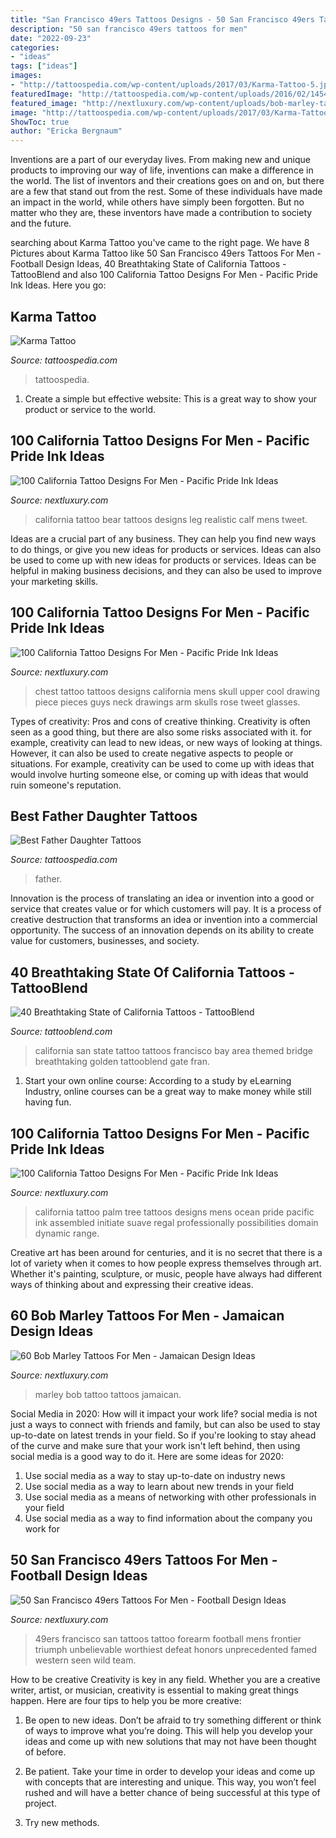 ```yaml
---
title: "San Francisco 49ers Tattoos Designs - 50 San Francisco 49ers Tattoos For Men"
description: "50 san francisco 49ers tattoos for men"
date: "2022-09-23"
categories:
- "ideas"
tags: ["ideas"]
images:
- "http://tattoospedia.com/wp-content/uploads/2017/03/Karma-Tattoo-5.jpg"
featuredImage: "http://tattoospedia.com/wp-content/uploads/2016/02/1454515629_thumb.jpeg"
featured_image: "http://nextluxury.com/wp-content/uploads/bob-marley-tattoo-ideas-on-guys-on-leg.jpg"
image: "http://tattoospedia.com/wp-content/uploads/2017/03/Karma-Tattoo-5.jpg"
ShowToc: true
author: "Ericka Bergnaum"
---
```



Inventions are a part of our everyday lives. From making new and unique products to improving our way of life, inventions can make a difference in the world. The list of inventors and their creations goes on and on, but there are a few that stand out from the rest. Some of these individuals have made an impact in the world, while others have simply been forgotten. But no matter who they are, these inventors have made a contribution to society and the future.

	

		
searching about Karma Tattoo you've came to the right page. We have 8 Pictures about Karma Tattoo like 50 San Francisco 49ers Tattoos For Men - Football Design Ideas, 40 Breathtaking State of California Tattoos - TattooBlend and also 100 California Tattoo Designs For Men - Pacific Pride Ink Ideas. Here you go:
		
    
## Karma Tattoo

<img loading=lazy src="http://tattoospedia.com/wp-content/uploads/2017/03/Karma-Tattoo-5.jpg" onerror="this.onerror=null;this.src='https://tse4.mm.bing.net/th?id=OIP.-vODCabPr5Kx1DEO4G4S6wHaHa&amp;pid=15.1';" alt="Karma Tattoo">

_Source: tattoospedia.com_

>tattoospedia. 

	

1. Create a simple but effective website: This is a great way to show your product or service to the world.

    
## 100 California Tattoo Designs For Men - Pacific Pride Ink Ideas

<img loading=lazy src="http://nextluxury.com/wp-content/uploads/realistic-california-bear-mens-leg-calf-tattoos.jpg" onerror="this.onerror=null;this.src='https://tse2.mm.bing.net/th?id=OIP.lkZFfMZNj6dHFHjT-Hah3wHaHa&amp;pid=15.1';" alt="100 California Tattoo Designs For Men - Pacific Pride Ink Ideas">

_Source: nextluxury.com_

>california tattoo bear tattoos designs leg realistic calf mens tweet. 

	

Ideas are a crucial part of any business. They can help you find new ways to do things, or give you new ideas for products or services. Ideas can also be used to come up with new ideas for products or services. Ideas can be helpful in making business decisions, and they can also be used to improve your marketing skills.

    
## 100 California Tattoo Designs For Men - Pacific Pride Ink Ideas

<img loading=lazy src="http://nextluxury.com/wp-content/uploads/skull-california-mens-upper-chest-tattoo-designs.jpg" onerror="this.onerror=null;this.src='https://tse1.mm.bing.net/th?id=OIP.VcvzEs0b1I60mWhlrX6FkwHaHa&amp;pid=15.1';" alt="100 California Tattoo Designs For Men - Pacific Pride Ink Ideas">

_Source: nextluxury.com_

>chest tattoo tattoos designs california mens skull upper cool drawing piece pieces guys neck drawings arm skulls rose tweet glasses. 

	

Types of creativity: Pros and cons of creative thinking.
Creativity is often seen as a good thing, but there are also some risks associated with it. for example, creativity can lead to new ideas, or new ways of looking at things. However, it can also be used to create negative aspects to people or situations. For example, creativity can be used to come up with ideas that would involve hurting someone else, or coming up with ideas that would ruin someone's reputation.

    
## Best Father Daughter Tattoos

<img loading=lazy src="http://tattoospedia.com/wp-content/uploads/2016/02/1454515629_thumb.jpeg" onerror="this.onerror=null;this.src='https://tse4.mm.bing.net/th?id=OIP.q1ZAemh0VMQ_M1aHAdvXqgHaLL&amp;pid=15.1';" alt="Best Father Daughter Tattoos">

_Source: tattoospedia.com_

>father. 

	

Innovation is the process of translating an idea or invention into a good or service that creates value or for which customers will pay. It is a process of creative destruction that transforms an idea or invention into a commercial opportunity. The success of an innovation depends on its ability to create value for customers, businesses, and society.

    
## 40 Breathtaking State Of California Tattoos - TattooBlend

<img loading=lazy src="https://tattooblend.com/wp-content/uploads/2015/11/san-fran-california-tattoo.jpg" onerror="this.onerror=null;this.src='https://tse4.mm.bing.net/th?id=OIP.az2RzhsI3NEQ9d6EVr1C3QHaJ4&amp;pid=15.1';" alt="40 Breathtaking State of California Tattoos - TattooBlend">

_Source: tattooblend.com_

>california san state tattoo tattoos francisco bay area themed bridge breathtaking golden tattooblend gate fran. 

	

1. Start your own online course: According to a study by eLearning Industry, online courses can be a great way to make money while still having fun.

    
## 100 California Tattoo Designs For Men - Pacific Pride Ink Ideas

<img loading=lazy src="http://nextluxury.com/wp-content/uploads/bicep-mens-california-ocean-palm-tree-tattoo.jpg" onerror="this.onerror=null;this.src='https://tse2.mm.bing.net/th?id=OIP.UBGfU9KaDZbCasoRAZwquQHaGi&amp;pid=15.1';" alt="100 California Tattoo Designs For Men - Pacific Pride Ink Ideas">

_Source: nextluxury.com_

>california tattoo palm tree tattoos designs mens ocean pride pacific ink assembled initiate suave regal professionally possibilities domain dynamic range. 

	

Creative art has been around for centuries, and it is no secret that there is a lot of variety when it comes to how people express themselves through art. Whether it's painting, sculpture, or music, people have always had different ways of thinking about and expressing their creative ideas.

    
## 60 Bob Marley Tattoos For Men - Jamaican Design Ideas

<img loading=lazy src="http://nextluxury.com/wp-content/uploads/bob-marley-tattoo-ideas-on-guys-on-leg.jpg" onerror="this.onerror=null;this.src='https://tse1.mm.bing.net/th?id=OIP.ecJpUgyjweLK3_EGg1dD6gAAAA&amp;pid=15.1';" alt="60 Bob Marley Tattoos For Men - Jamaican Design Ideas">

_Source: nextluxury.com_

>marley bob tattoo tattoos jamaican. 

	

Social Media in 2020: How will it impact your work life?
social media is not just a ways to connect with friends and family, but can also be used to stay up-to-date on latest trends in your field. So if you're looking to stay ahead of the curve and make sure that your work isn't left behind, then using social media is a good way to do it. Here are some ideas for 2020: 
1. Use social media as a way to stay up-to-date on industry news 
2. Use social media as a way to learn about new trends in your field 
3. Use social media as a means of networking with other professionals in your field 
4. Use social media as a way to find information about the company you work for 

    
## 50 San Francisco 49ers Tattoos For Men - Football Design Ideas

<img loading=lazy src="http://nextluxury.com/wp-content/uploads/bio-mechanical-mens-gear-san-francisco-49ers-logo-forearm-tattoo.jpg" onerror="this.onerror=null;this.src='https://tse3.mm.bing.net/th?id=OIP.O2G-bm0f3Dd664iW5FvtgQHaHa&amp;pid=15.1';" alt="50 San Francisco 49ers Tattoos For Men - Football Design Ideas">

_Source: nextluxury.com_

>49ers francisco san tattoos tattoo forearm football mens frontier triumph unbelievable worthiest defeat honors unprecedented famed western seen wild team. 

	

How to be creative
Creativity is key in any field. Whether you are a creative writer, artist, or musician, creativity is essential to making great things happen. Here are four tips to help you be more creative:
1. Be open to new ideas. Don’t be afraid to try something different or think of ways to improve what you’re doing. This will help you develop your ideas and come up with new solutions that may not have been thought of before.

2. Be patient. Take your time in order to develop your ideas and come up with concepts that are interesting and unique. This way, you won’t feel rushed and will have a better chance of being successful at this type of project.

3. Try new methods.

